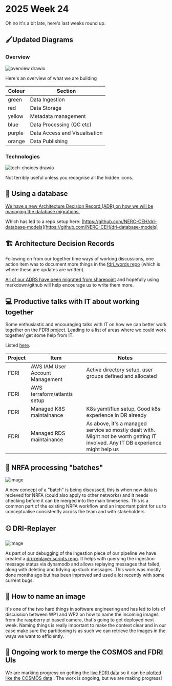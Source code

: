 # 2025 Week 24

Oh no it's a bit late, here's last weeks round up. 


## 🖌️Updated Diagrams

### Overview
![overview drawio](https://github.com/user-attachments/assets/74c83594-3fb5-4a51-bf82-bc99c3379d0a)

Here's an overview of what we are building

| Colour | Section |
| ------ | ---------- |
| green  | Data Ingestion  |
| red  | Data Storage  |
| yellow | Metadata management |
| blue | Data Processing (QC etc) |
| purple | Data Access and Visualisation |
| orange | Data Publishing |

### Technologies
![tech-choices drawio](https://github.com/user-attachments/assets/74e59491-e19e-4ef2-999b-4d49b9262952)

Not terribly useful unless you recognise all the hidden icons.


## 🐘 Using a database

[We have a new Architecture Decision Record (ADR) on how we will be managing the database migrations. ](https://nerc-ceh.github.io/fdri_words/adrs/010-SQL-Models-SQLAlchemy)

Which has led to a repo setup here: [https://github.com/NERC-CEH/dri-database-models](https://github.com/NERC-CEH/dri-database-models)

## 🏗️ Architecture Decision Records

Following on from our together time ways of working discussions, one action item was to document more things in the [fdri_words repo](https://github.com/NERC-CEH/fdri_words) (which is where these are updates are written).


[All of our ADRS have been migrated from sharepoint](https://github.com/NERC-CEH/fdri_words/tree/main/adrs) and hopefully using markdown/github will help encourage us to write them more.


## 💻 Productive talks with IT about working together

Some enthusiastic and encouraging talks with IT on how we can better work together on the FDRI project. Leading to a list of areas where we could work together/ get some help from IT.

Listed [here](https://cehacuk-my.sharepoint.com/:x:/r/personal/domgin_ceh_ac_uk/Documents/DR%20IT%20Handover.xlsx?d=wd1c144e0824642cc9ffacc91096458f3&csf=1&web=1&e=lfmVA2&nav=MTVfezAwMDAwMDAwLTAwMDEtMDAwMC0wMDAwLTAwMDAwMDAwMDAwMH0).

| Project | Item | Notes |
|---------|------|-------|
| FDRI | AWS IAM User Account Management | Active directory setup, user groups defined and allocated |
| FDRI | AWS terraform/atlantis setup | |
| FDRI | Managed K8S maintainance | K8s yaml/flux setup, Good k8s experience in DR already |
| FDRI | Managed RDS maintainance | As above, it's a managed service so mostly dealt with. Might not be worth getting IT involved. Any IT DB experience might help us |

## 🦇 NRFA processing "batches"

![image](https://github.com/user-attachments/assets/d8a0588f-ce14-43b1-97b1-f6c90c2d3814)


A new concept of a "batch" is being discussed, this is when new data is recieved for NRFA (could also apply to other networks) and it needs checking before it can be merged into the main timeseries.
This is a common part of the existing NRFA workflow and an important point for us to conceptualise consistently across the team and with stakeholders


## ⚾ DRI-Replayer

![image](https://github.com/user-attachments/assets/fc567909-dbe1-4701-9171-f011461e5024)

As part of our debugging of the ingestion piece of our pipeline we have created a [dri-replayer scripts repo](https://github.com/NERC-CEH/dri-replayer). It helps with querying the ingestion message status via dynamodb and allows replaying messages that failed, along with deleting and tidying up stuck messages. This work was mostly done months ago but has been improved and used a lot recently with some current bugs.


## 📛 How to name an image

It's one of the two hard things in software engineering and has led to lots of discussion between WP1 and WP2 on how to name the incoming images from the raspberry pi based camera, that's going to get deployed next week. 
Naming things is really important to make the context clear and in our case make sure the partitioning is as such we can retrieve the images in the ways we want to efficiently.


## 🌲 Ongoing work to merge the COSMOS and FDRI UIs

We are marking progress on getting the [live FDRI data](https://dri-ui.staging.eds.ceh.ac.uk/fdri) so it can be [plotted like the COSMOS data](https://dri-ui.staging.eds.ceh.ac.uk/cosmos/sites/ALIC1?view=explore&startDate=Fri+Jun+06+2025&endDate=Mon+Jun+16+2025) . The work is ongoing, but we are making progress! 



